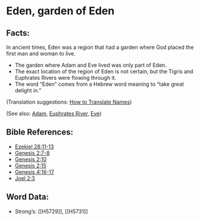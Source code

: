 # Eden, garden of Eden

## Facts:

In ancient times, Eden was a region that had a garden where God placed the first man and woman to live.

* The garden where Adam and Eve lived was only part of Eden.
* The exact location of the region of Eden is not certain, but the Tigris and Euphrates Rivers were flowing through it.
* The word “Eden” comes from a Hebrew word meaning to “take great delight in.”

(Translation suggestions: [How to Translate Names](../../translate/translate-names))

(See also: [Adam](../names/adam.md), [Euphrates River](../names/euphrates.md), [Eve](../names/eve.md))

## Bible References:

* [Ezekiel 28:11-13](rc://en/tn/help/ezk/28/11)
* [Genesis 2:7-8](rc://en/tn/help/gen/02/07)
* [Genesis 2:10](rc://en/tn/help/gen/02/10)
* [Genesis 2:15](rc://en/tn/help/gen/02/15)
* [Genesis 4:16-17](rc://en/tn/help/gen/04/16)
* [Joel 2:3](rc://en/tn/help/jol/02/3)

## Word Data:

* Strong’s: [[H5729]], [[H5731]]
